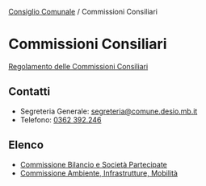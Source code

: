 [Consiglio Comunale](/data/consiglio-comunale.md) / Commissioni Consiliari

# Commissioni Consiliari

[Regolamento delle Commissioni Consiliari](http://www.comune.desio.mb.it/upload/desio/regolamenti/regolamentoCommissioniConsiliariDesio-approvatodeliberacc34-2016_163_272.pdf)

## Contatti

- Segreteria Generale: [segreteria@comune.desio.mb.it](mailto:segreteria@comune.desio.mb.it)
- Telefono: [0362 392.246](tel:+390362392246)

## Elenco

- [Commissione Bilancio e Società Partecipate](/data/commissioni-consiliari/bilancio-e-societa-partecipate.md)
- [Commissione Ambiente, Infrastrutture, Mobilità](/data/commissioni-consiliari/ambiente-infrastrutture-mobilita.md)
